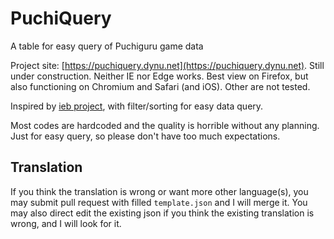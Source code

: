 # PuchiQuery
A table for easy query of Puchiguru game data

Project site: [https://puchiquery.dynu.net](https://puchiquery.dynu.net). Still 
under construction. Neither IE nor Edge works. Best view on Firefox, but also 
functioning on Chromium and Safari (and iOS). Other are not tested.  

Inspired by [ieb project](https://puchi-next.loveliv.es/), with filter/sorting 
for easy data query.

Most codes are hardcoded and the quality is horrible without any planning. Just 
for easy query, so please don't have too much expectations.

## Translation
If you think the translation is wrong or want more other language(s), you may 
submit pull request with filled `template.json` and I will merge it. You may also 
direct edit the existing json if you think the existing translation is wrong, and 
I will look for it.
